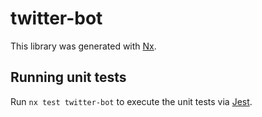 # twitter-bot

This library was generated with [Nx](https://nx.dev).

## Running unit tests

Run `nx test twitter-bot` to execute the unit tests via [Jest](https://jestjs.io).
